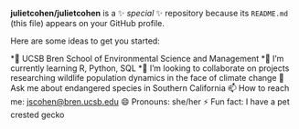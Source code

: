 
**julietcohen/julietcohen** is a ✨ _special_ ✨ repository because its `README.md` (this file) appears on your GitHub profile.

Here are some ideas to get you started:

*🔭 UCSB Bren School of Environmental Science and Management 
*🌱 I’m currently learning R, Python, SQL
*👯 I’m looking to collaborate on projects researching wildlife population dynamics in the face of climate change
💬 Ask me about endangered species in Southern California
📫 How to reach me: jscohen@bren.ucsb.edu
😄 Pronouns: she/her
⚡ Fun fact: I have a pet crested gecko

